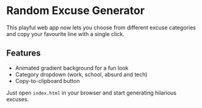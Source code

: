 # Random Excuse Generator

This playful web app now lets you choose from different excuse categories and copy your favourite line with a single click.

## Features

- Animated gradient background for a fun look
- Category dropdown (work, school, absurd and tech)
- Copy-to-clipboard button

Just open `index.html` in your browser and start generating hilarious excuses.
